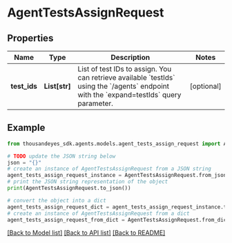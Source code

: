 # AgentTestsAssignRequest


## Properties

Name | Type | Description | Notes
------------ | ------------- | ------------- | -------------
**test_ids** | **List[str]** | List of test IDs to assign.   You can retrieve available &#x60;testIds&#x60; using the &#x60;/agents&#x60; endpoint with the &#x60;expand&#x3D;testIds&#x60; query parameter.  | [optional] 

## Example

```python
from thousandeyes_sdk.agents.models.agent_tests_assign_request import AgentTestsAssignRequest

# TODO update the JSON string below
json = "{}"
# create an instance of AgentTestsAssignRequest from a JSON string
agent_tests_assign_request_instance = AgentTestsAssignRequest.from_json(json)
# print the JSON string representation of the object
print(AgentTestsAssignRequest.to_json())

# convert the object into a dict
agent_tests_assign_request_dict = agent_tests_assign_request_instance.to_dict()
# create an instance of AgentTestsAssignRequest from a dict
agent_tests_assign_request_from_dict = AgentTestsAssignRequest.from_dict(agent_tests_assign_request_dict)
```
[[Back to Model list]](../README.md#documentation-for-models) [[Back to API list]](../README.md#documentation-for-api-endpoints) [[Back to README]](../README.md)


